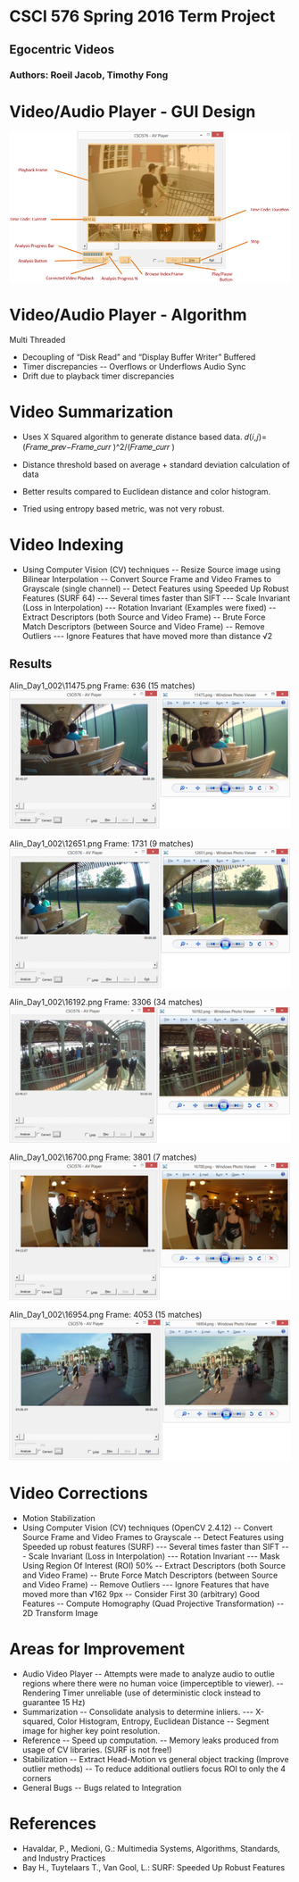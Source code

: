 # CSCI 576 Spring 2016 Term Project 
## Egocentric Videos 

 
### Authors: Roeil Jacob, Timothy Fong 

# Video/Audio Player - GUI Design
![alt text](https://github.com/rjacob/ProjectCSCI576/blob/master/gui.png)

# Video/Audio Player - Algorithm
Multi Threaded
 - Decoupling of “Disk Read” and “Display Buffer Writer”
Buffered 
 - Timer discrepancies
   -- Overflows or Underflows
Audio Sync
 - Drift due to playback timer discrepancies

# Video Summarization
 - Uses X Squared algorithm to generate distance based data.
𝑑(𝑖,𝑗)=(𝐹𝑟𝑎𝑚𝑒_𝑝𝑟𝑒𝑣−𝐹𝑟𝑎𝑚𝑒_𝑐𝑢𝑟𝑟 )^2/(𝐹𝑟𝑎𝑚𝑒_𝑐𝑢𝑟𝑟 )

 - Distance threshold based on average + standard deviation calculation of data

 - Better results compared to Euclidean distance and color histogram. 
 - Tried using entropy based metric, was not very robust.  

# Video Indexing
 - Using Computer Vision (CV) techniques
   -- Resize Source image using Bilinear Interpolation
   -- Convert Source Frame and Video Frames to Grayscale (single channel)
   -- Detect Features using Speeded Up Robust Features (SURF 64)
   --- Several times faster than SIFT
   --- Scale Invariant (Loss in Interpolation)
   --- Rotation Invariant (Examples were fixed)
   -- Extract Descriptors (both Source and Video Frame)
   -- Brute Force Match Descriptors (between Source and Video Frame)
   -- Remove Outliers
   --- Ignore Features that have moved more than distance √2

## Results 
Alin_Day1_002\11475.png
Frame: 636 (15 matches)
![alt text](https://github.com/rjacob/ProjectCSCI576/blob/master/11475.png)

Alin_Day1_002\12651.png
Frame: 1731 (9 matches)
![alt text](https://github.com/rjacob/ProjectCSCI576/blob/master/12651.png)

Alin_Day1_002\16192.png
Frame: 3306 (34 matches)
![alt text](https://github.com/rjacob/ProjectCSCI576/blob/master/16192.png)

Alin_Day1_002\16700.png
Frame: 3801 (7 matches)
![alt text](https://github.com/rjacob/ProjectCSCI576/blob/master/16700.png)

Alin_Day1_002\16954.png
Frame: 4053 (15 matches)
![alt text](https://github.com/rjacob/ProjectCSCI576/blob/master/16954.png)

# Video Corrections
 - Motion Stabilization
 - Using Computer Vision (CV) techniques (OpenCV 2.4.12)
 -- Convert Source Frame and Video Frames to Grayscale
 -- Detect Features using Speeded up robust features (SURF)
 --- Several times faster than SIFT
 --- Scale Invariant (Loss in Interpolation)
 --- Rotation Invariant
 --- Mask Using Region Of Interest (ROI) 50%
 -- Extract Descriptors (both Source and Video Frame)
 -- Brute Force Match Descriptors (between Source and Video Frame)
 -- Remove Outliers
 --- Ignore Features that have moved more than √162  9px
 -- Consider First 30 (arbitrary) Good Features
 -- Compute Homography (Quad Projective Transformation)
 -- 2D Transform Image 

# Areas for Improvement
 - Audio Video Player
 -- Attempts were made to analyze audio to outlie regions where there were no human voice (imperceptible to viewer). 
 -- Rendering Timer unreliable (use of deterministic clock instead to guarantee 15 Hz)
 - Summarization
 -- Consolidate analysis to determine inliers.
 --- X-squared, Color Histogram, Entropy, Euclidean Distance
 -- Segment image for higher key point resolution.
 - Reference
 -- Speed up computation.
 -- Memory leaks produced from usage of CV libraries. (SURF is not free!)
 - Stabilization
 -- Extract Head-Motion vs general object tracking (Improve outlier methods)
 -- To reduce additional outliers focus ROI to only the 4 corners
 - General Bugs
 -- Bugs related to Integration

# References
 - Havaldar, P., Medioni, G.: Multimedia Systems, Algorithms, Standards, and Industry Practices
 - Bay H., Tuytelaars T., Van Gool, L.: SURF: Speeded Up Robust Features
